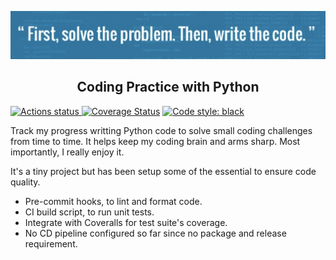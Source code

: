 <a href="#"><img alt="" src="https://raw.githubusercontent.com/lilyhe123/coding-practice/main/art/quote1.png"></a>

<h2 align="center">Coding Practice with Python</h2>

<p align="left">
	<a href="https://github.com/lilyhe123/coding-practice/actions/workflows/tests.yml"><img alt="Actions status" src="https://github.com/lilyhe123/coding-practice/actions/workflows/tests.yml/badge.svg"</a>
	<a href='https://coveralls.io/github/lilyhe123/coding-practice?branch=main'><img src='https://coveralls.io/repos/github/lilyhe123/coding-practice/badge.svg?branch=main' alt='Coverage Status' /></a>
	<a href="https://github.com/psf/black"><img alt="Code style: black" src="https://img.shields.io/badge/code%20style-black-000000.svg"></a>
</p>

Track my progress writting Python code to solve small coding challenges from time to time. It helps keep my coding brain and arms sharp. Most importantly, I really enjoy it.

It's a tiny project but has been setup some of the essential to ensure code quality.
- Pre-commit hooks, to lint and format code.
- CI build script, to run unit tests.
- Integrate with Coveralls for test suite's coverage.
- No CD pipeline configured so far since no package and release requirement.
